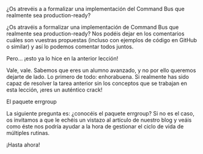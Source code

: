 ¿Os atrevéis a a formalizar una implementación del Command Bus que realmente sea production-ready?

¿Os atravéis a formalizar una implementación de Command Bus que realmente sea  production-ready? 
Nos podéis dejar en los comentarios cuáles son vuestras propuestas 
(incluso con ejemplos de código en GitHub o similar) y así lo podemos comentar todos juntos.


Pero… ¡esto ya lo hice en la anterior lección!

Vale, vale. Sabemos que eres un alumno avanzado, y no por ello queremos dejarte de lado. Lo primero de todo: enhorabuena. Si realmente has sido capaz de resolver la tarea anterior sin los conceptos que se trabajan en esta lección, ¡eres un auténtico crack!


El paquete errgroup

La siguiente pregunta es: ¿conocéis el paquete errgroup? Si no es el caso, os invitamos a que le echéis un vistazo al artículo de nuestro blog y veáis como éste nos podría ayudar a la hora de gestionar el ciclo de vida de múltiples rutinas.


¡Hasta ahora!